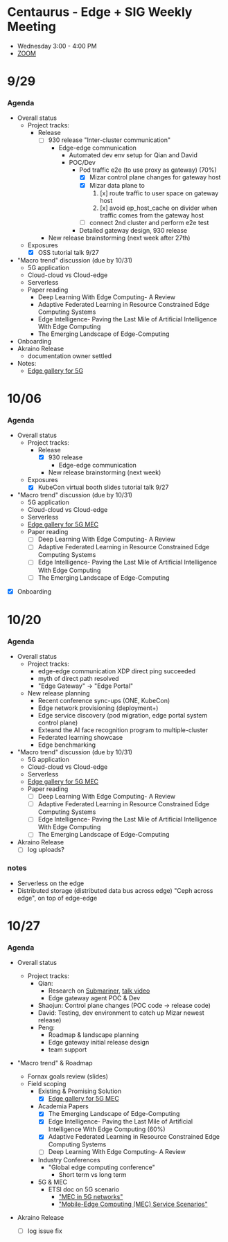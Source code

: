 # Centaurus - Edge + SIG Weekly Meeting
- Wednesday 3:00 - 4:00 PM
- [ZOOM](https://futurewei.zoom.us/j/93051877352?from=addon)

# 9/29

### Agenda
- Overall status
  - Project tracks:
    - Release
      - [ ] 930 release "Inter-cluster communication"
        - Edge-edge communication
          - Automated dev env setup for Qian and David
          - POC/Dev
            - Pod traffic e2e (to use proxy as gateway) (70%)
              - [x] Mizar control plane changes for gateway host
              - [x] Mizar data plane to 
                  1. [x] route traffic to user space on gateway host
                  2. [x] avoid ep_host_cache on divider when traffic comes from the gateway host
              - [ ] connect 2nd cluster and perform e2e test
            - Detailed gateway design, 930 release
      - New release brainstorming (next week after 27th)
  - Exposures
    - [x] OSS tutorial talk 9/27
- "Macro trend" discussion (due by 10/31)
  - 5G application
  - Cloud-cloud vs Cloud-edge
  - Serverless
  - Paper reading
    - Deep Learning With Edge Computing- A Review
    - Adaptive Federated Learning in Resource Constrained Edge Computing Systems
    - Edge Intelligence- Paving the Last Mile of Artificial Intelligence With Edge Computing
    - The Emerging Landscape of Edge-Computing
- Onboarding
- Akraino Release
  - documentation owner settled
- Notes:
  - [Edge gallery for 5G](https://gitee.com/organizations/edgegallery/projects)


# 10/06

### Agenda
- Overall status
  - Project tracks:
    - Release
      - [x] 930 release
        - Edge-edge communication
      - New release brainstorming (next week)
  - Exposures
    - [x] KubeCon virtual booth slides tutorial talk 9/27
- "Macro trend" discussion (due by 10/31)
  - 5G application
  - Cloud-cloud vs Cloud-edge
  - Serverless
  - [Edge gallery for 5G MEC](https://gitee.com/organizations/edgegallery/projects)
  - Paper reading
    - [ ] Deep Learning With Edge Computing- A Review
    - [ ] Adaptive Federated Learning in Resource Constrained Edge Computing Systems
    - [ ] Edge Intelligence- Paving the Last Mile of Artificial Intelligence With Edge Computing
    - [ ] The Emerging Landscape of Edge-Computing
- [x] Onboarding


# 10/20

### Agenda
- Overall status
  - Project tracks:
    - edge-edge communication XDP direct ping succeeded
    - myth of direct path resolved
    - "Edge Gateway" -> "Edge Portal"
  - New release planning
    - Recent conference sync-ups (ONE, KubeCon)
    - Edge network provisioning (deployment+)
    - Edge service discovery (pod migration, edge portal system control plane)
    - Exteand the AI face recognition program to multiple-cluster
    - Federated learning showcase
    - Edge benchmarking
- "Macro trend" discussion (due by 10/31)
  - 5G application
  - Cloud-cloud vs Cloud-edge
  - Serverless
  - [Edge gallery for 5G MEC](https://gitee.com/organizations/edgegallery/projects)
  - Paper reading
    - [ ] Deep Learning With Edge Computing- A Review
    - [ ] Adaptive Federated Learning in Resource Constrained Edge Computing Systems
    - [ ] Edge Intelligence- Paving the Last Mile of Artificial Intelligence With Edge Computing
    - [ ] The Emerging Landscape of Edge-Computing
- Akraino Release
  - [ ] log uploads?

### notes
- Serverless on the edge
- Distributed storage (distributed data bus across edge) "Ceph across edge", on top of edge-edge


# 10/27

### Agenda
- Overall status
  - Project tracks:
    - Qian: 
      - Research on [Submariner](https://github.com/submariner-io/submariner), [talk video](https://www.youtube.com/watch?v=fMhZRNn0fxQ)
      - Edge gateway agent POC & Dev
    - Shaojun: Control plane changes (POC code -> release code)
    - David: Testing, dev environment to catch up Mizar newest release)
    - Peng:
      - Roadmap & landscape planning
      - Edge gateway initial release design
      - team support
- "Macro trend" & Roadmap
  - Fornax goals review (slides)
  - Field scoping
    - Existing & Promising Solution
      - [x] [Edge gallery for 5G MEC](https://gitee.com/organizations/edgegallery/projects)
    - Academia Papers
      - [x] The Emerging Landscape of Edge-Computing
      - [x] Edge Intelligence- Paving the Last Mile of Artificial Intelligence With Edge Computing (60%)
      - [x] Adaptive Federated Learning in Resource Constrained Edge Computing Systems
      - [ ] Deep Learning With Edge Computing- A Review
    - Industry Conferences
      - "Global edge computing conference"
        - Short term vs long term
    - 5G & MEC
      - ETSI doc on 5G scenario
        - ["MEC in 5G networks"](https://www.etsi.org/images/files/ETSIWhitePapers/etsi_wp28_mec_in_5G_FINAL.pdf)
        - ["Mobile-Edge Computing (MEC) Service Scenarios"](https://www.etsi.org/deliver/etsi_gs/mec-ieg/001_099/004/01.01.01_60/gs_mec-ieg004v010101p.pdf)

- Akraino Release
  - [ ] log issue fix



